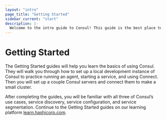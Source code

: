 ```yaml
---
layout: "intro"
page_title: "Getting Started"
sidebar_current: "start"
description: |-
  Welcome to the intro guide to Consul! This guide is the best place to start with Consul. 
---
```


# Getting Started

The Getting Started guides will help you learn the basics of using Consul. They will walk you through how to set up a local development instance of Consul to practice running an agent, starting a service, and using Connect. Then you will set up a couple Consul servers and connect them to make a small cluster. 

After completing the guides, you will be familiar with all three of Consul’s use cases, service discovery, service configuration, and service segmentation. Continue to the Getting Started guides on our learning platform [learn.hashicorp.com](https://learn.hashicorp.com/consul). 

